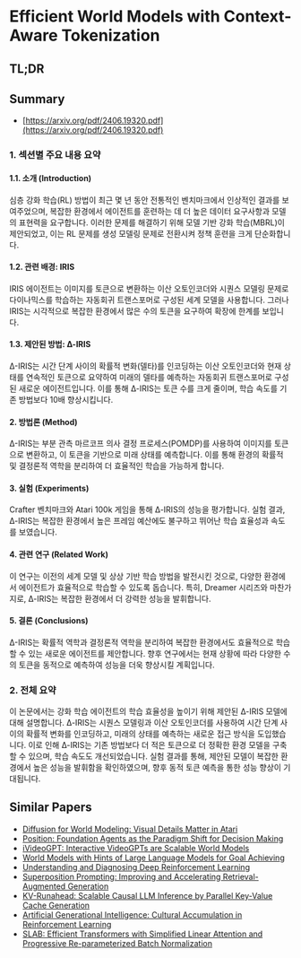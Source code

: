 # Efficient World Models with Context-Aware Tokenization
## TL;DR
## Summary
- [https://arxiv.org/pdf/2406.19320.pdf](https://arxiv.org/pdf/2406.19320.pdf)

### 1. 섹션별 주요 내용 요약

#### 1.1. 소개 (Introduction)
심층 강화 학습(RL) 방법이 최근 몇 년 동안 전통적인 벤치마크에서 인상적인 결과를 보여주었으며, 복잡한 환경에서 에이전트를 훈련하는 데 더 높은 데이터 요구사항과 모델의 표현력을 요구합니다. 이러한 문제를 해결하기 위해 모델 기반 강화 학습(MBRL)이 제안되었고, 이는 RL 문제를 생성 모델링 문제로 전환시켜 정책 훈련을 크게 단순화합니다.

#### 1.2. 관련 배경: IRIS
IRIS 에이전트는 이미지를 토큰으로 변환하는 이산 오토인코더와 시퀀스 모델링 문제로 다이나믹스를 학습하는 자동회귀 트랜스포머로 구성된 세계 모델을 사용합니다. 그러나 IRIS는 시각적으로 복잡한 환경에서 많은 수의 토큰을 요구하여 확장에 한계를 보입니다.

#### 1.3. 제안된 방법: ∆-IRIS
∆-IRIS는 시간 단계 사이의 확률적 변화(델타)를 인코딩하는 이산 오토인코더와 현재 상태를 연속적인 토큰으로 요약하여 미래의 델타를 예측하는 자동회귀 트랜스포머로 구성된 새로운 에이전트입니다. 이를 통해 ∆-IRIS는 토큰 수를 크게 줄이며, 학습 속도를 기존 방법보다 10배 향상시킵니다.

#### 2. 방법론 (Method)
∆-IRIS는 부분 관측 마르코프 의사 결정 프로세스(POMDP)를 사용하여 이미지를 토큰으로 변환하고, 이 토큰을 기반으로 미래 상태를 예측합니다. 이를 통해 환경의 확률적 및 결정론적 역학을 분리하여 더 효율적인 학습을 가능하게 합니다.

#### 3. 실험 (Experiments)
Crafter 벤치마크와 Atari 100k 게임을 통해 ∆-IRIS의 성능을 평가합니다. 실험 결과, ∆-IRIS는 복잡한 환경에서 높은 프레임 예산에도 불구하고 뛰어난 학습 효율성과 속도를 보였습니다.

#### 4. 관련 연구 (Related Work)
이 연구는 이전의 세계 모델 및 상상 기반 학습 방법을 발전시킨 것으로, 다양한 환경에서 에이전트가 효율적으로 학습할 수 있도록 돕습니다. 특히, Dreamer 시리즈와 마찬가지로, ∆-IRIS는 복잡한 환경에서 더 강력한 성능을 발휘합니다.

#### 5. 결론 (Conclusions)
∆-IRIS는 확률적 역학과 결정론적 역학을 분리하여 복잡한 환경에서도 효율적으로 학습할 수 있는 새로운 에이전트를 제안합니다. 향후 연구에서는 현재 상황에 따라 다양한 수의 토큰을 동적으로 예측하여 성능을 더욱 향상시킬 계획입니다.

### 2. 전체 요약

이 논문에서는 강화 학습 에이전트의 학습 효율성을 높이기 위해 제안된 ∆-IRIS 모델에 대해 설명합니다. ∆-IRIS는 시퀀스 모델링과 이산 오토인코더를 사용하여 시간 단계 사이의 확률적 변화를 인코딩하고, 미래의 상태를 예측하는 새로운 접근 방식을 도입했습니다. 이로 인해 ∆-IRIS는 기존 방법보다 더 적은 토큰으로 더 정확한 환경 모델을 구축할 수 있으며, 학습 속도도 개선되었습니다. 실험 결과를 통해, 제안된 모델이 복잡한 환경에서 높은 성능을 발휘함을 확인하였으며, 향후 동적 토큰 예측을 통한 성능 향상이 기대됩니다.

## Similar Papers
- [Diffusion for World Modeling: Visual Details Matter in Atari](2405.12399.md)
- [Position: Foundation Agents as the Paradigm Shift for Decision Making](2405.17009.md)
- [iVideoGPT: Interactive VideoGPTs are Scalable World Models](2405.15223.md)
- [World Models with Hints of Large Language Models for Goal Achieving](2406.07381.md)
- [Understanding and Diagnosing Deep Reinforcement Learning](2406.16979.md)
- [Superposition Prompting: Improving and Accelerating Retrieval-Augmented Generation](2404.06910.md)
- [KV-Runahead: Scalable Causal LLM Inference by Parallel Key-Value Cache Generation](2405.05329.md)
- [Artificial Generational Intelligence: Cultural Accumulation in Reinforcement Learning](2406.00392.md)
- [SLAB: Efficient Transformers with Simplified Linear Attention and Progressive Re-parameterized Batch Normalization](2405.11582.md)
